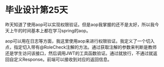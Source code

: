 # 毕业设计第25天

昨天知道了使用aop可以实现权限验证。但是aop我掌握的还不是太好，所以我今天上午的时间基本上都在学习spring的aop。

aop可以用在日志等方面，我这里使用aop来进行权限验证。我定义了一个切入点，指定切入带有@RoleCheck注解的方法。通过获取注解的参数来判断是教师还是学生访问该接口，然后调用JWT的工具函数验证。通过就放行，不通过就返回自定义Response。前端可以接收到对应的返回信息。